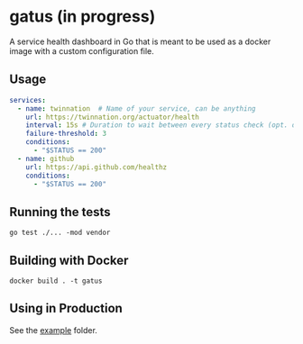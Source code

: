 # gatus (in progress)

A service health dashboard in Go that is meant to be used as a docker 
image with a custom configuration file.


## Usage

```yaml
services:
  - name: twinnation  # Name of your service, can be anything
    url: https://twinnation.org/actuator/health
    interval: 15s # Duration to wait between every status check (opt. default: 10s)
    failure-threshold: 3
    conditions:
      - "$STATUS == 200"
  - name: github
    url: https://api.github.com/healthz
    conditions:
      - "$STATUS == 200"
```


## Running the tests

```
go test ./... -mod vendor
```


## Building with Docker

```
docker build . -t gatus
```


## Using in Production

See the [example](example) folder.
